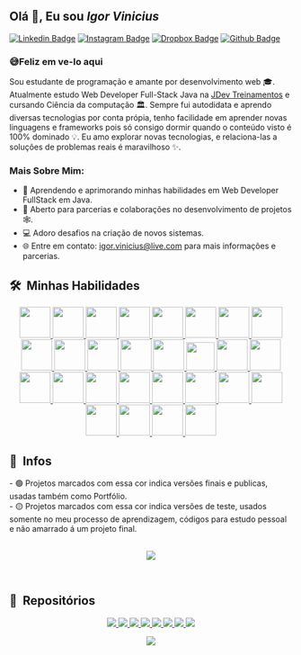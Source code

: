 ## Olá 👋, Eu sou <i>Igor Vinicius</i>


<a href="https://www.linkedin.com/in/igorvj/">![Linkedin Badge](https://img.shields.io/badge/LinkedIn-0077B5?style=for-the-badge&logo=linkedin&logoColor=white)</a>
<a href="https://www.instagram.com/igor.vj/">![Instagram Badge](https://img.shields.io/badge/Instagram-E4405F?style=for-the-badge&logo=instagram&logoColor=white)</a>
<a href="https://www.dropbox.com/sh/k6ecbl5w6xt48xd/AABBbYblvrbKJ2YajqBZDc_Ta?dl=0">![Dropbox Badge](https://img.shields.io/badge/Certificados-E8641B?style=for-the-badge)</a>
<a href="https://github.com/utrmliha">![Github Badge](https://img.shields.io/badge/GitHub-100000?style=for-the-badge&logo=github&logoColor=white)</a>

### 😅Feliz em ve-lo aqui

Sou estudante de programação e amante por desenvolvimento web 🎓. Atualmente estudo Web Developer Full-Stack Java na <a href="https://www.jdevtreinamento.com.br">JDev Treinamentos</a> e cursando Ciência da computação 🏛. Sempre fui autodidata e aprendo diversas tecnologias por conta própia, tenho facilidade em aprender novas linguagens e frameworks pois só consigo dormir quando o conteúdo visto é 100% dominado 💡. Eu amo explorar novas tecnologias, e relaciona-las a soluções de problemas reais é maravilhoso ✨.

### Mais Sobre Mim:

- 👨 Aprendendo e aprimorando minhas habilidades em Web Developer FullStack em Java.
- 🤝 Aberto para parcerias e colaborações no desenvolvimento de projetos 🕸️.
- 💻 Adoro desafios na criação de novos sistemas.
- 🌐 Entre em contato: [igor.vinicius@live.com](https://igor.vinicius@live.com) para mais informações e parcerias.

<h2> 🛠 &nbsp;Minhas Habilidades</h2>

<p align="center">
<a href="#">
    <img src="https://i.postimg.cc/14gpxDrF/java-ee.png" width="55" height="55"/>
</a>
<a href="#">
    <img src="https://i.postimg.cc/5NJQqdzJ/Sem-T-tulo-1.png" width="55" height="55"/>
</a>
<a href="#">
    <img src="https://i.postimg.cc/YCWcpVX4/JSP.png" width="55" height="55"/>
</a>
<a href="#">
    <img src="https://i.postimg.cc/nzx7pss3/SOLID.png" width="55" height="55"/>
</a>
<a href="#">
    <img src="https://i.postimg.cc/Df4jtsm6/jquery.png" width="55" height="55"/>
</a>
<a href="#">
    <img src="https://i.postimg.cc/HWr4rggk/ajax.png" width="55" height="55"/>
</a>
<a href="#">
    <img src="https://i.postimg.cc/4KMrWz15/Json.png" width="55" height="55"/>
</a>
<a href="#">
    <img src="https://i.postimg.cc/V6fxC0x9/xml.png" width="55" height="55"/>
</a>
<a href="#">
    <img src="https://neumanlab.com/wp-content/uploads/2020/07/Java-server-Faces.png" width="55" height="55"/>
</a>
<a href="#">
    <img src="https://fernandofranzini.files.wordpress.com/2018/03/hibernate2.png?w=705" width="55" height="55"/>
</a>
<a href="#">
    <img src="https://i.postimg.cc/hvsVCV0k/Spring-Data.png" width="55" height="55"/>
</a>
<a href="#">
    <img src="https://i.postimg.cc/zDFwX11x/s-PRING-SECURITY.png" width="55" height="55"/>
</a>
<a href="#">
    <img src="https://i.postimg.cc/hj0mjSTc/Spark.png" width="55" height="55"/>
</a>
<a href="#">
    <img src="https://i.postimg.cc/zXf6qSy6/thymeleaf.png" width="50" height="50"/>
</a>
<a href="#">
    <img src="https://i.postimg.cc/zVtpwq7w/html5.png" width="55" height="55"/>
</a>
<a href="#">
    <img src="https://i.postimg.cc/jDDcZB3p/Java-Script.png" width="55" height="55"/>
</a>
<a href="#">
    <img src="https://i.postimg.cc/3dJnDkXJ/css3.png" width="55" height="55"/>
</a>
<a href="#">
    <img src="https://i.postimg.cc/CZd3Cvb5/bootstrap.png" width="55" height="55"/>
</a>
<a href="#">
    <img src="https://i.postimg.cc/gkkpVNgj/Postgresql.png" width="55" height="55"/>
</a>
<a href="#">
    <img src="https://i.postimg.cc/vHDj8jPr/tomcat.png" width="55" height="55"/>
</a>
<a href="#">
    <img src="https://i.postimg.cc/zfN0hPkP/subversion.png" width="55" height="55"/>
</a>
<a href="#">
    <img src="https://www.vectorlogo.zone/logos/git-scm/git-scm-icon.svg" width="55" height="55"/>
</a>
<a href="#">
    <img src="https://i.postimg.cc/7Zp0ttq8/Gradle.png" width="55" height="55"/>
</a>
<a href="#">
    <img src="https://i.postimg.cc/PqYZgbqL/MAVEN.png" width="55" height="55"/>
</a>
<a href="#">
    <img src="https://i.postimg.cc/MZnNqN3y/eclipse.png" width="55" height="55"/>
</a>
<a href="#">
    <img src="https://i.postimg.cc/7Z0V4fnj/spring-tool-suite4.png" width="55" height="55"/>
</a>
<a href="#">
    <img src="https://i.postimg.cc/0MtjrXGf/vegas.png" width="55" height="55"/>
</a>
<a href="#">
    <img src="https://i.postimg.cc/sQf1jCWx/photoshop.png" width="55" height="55"/>
</a>
</p>

<h2> 💠 &nbsp;Infos</h2>
- 🟢 Projetos marcados com essa cor indica versões finais e publicas, usadas também como Portfólio. <br />
- 🟡 Projetos marcados com essa cor indica versões de teste, usados somente no meu processo de aprendizagem, códigos para estudo pessoal e não amarrado á um projeto final.
<br /><br />

<p align="center">
    <img src="https://lihautrm2.vercel.app/api?username=utrmliha&theme=radical">
</p>

<br />

<h2> 📜 &nbsp;Repositórios</h2>

<p align="center">
    <a href="https://github.com/utrmliha/Spring-Data-JPA">
        <img src="https://lihautrm2.vercel.app/api/pin/?username=utrmliha&repo=Spring-Data-JPA&theme=radical">
    </a>
    <a href="https://github.com/utrmliha/PrimeFaces-JPA-Hibernate">
        <img src="https://lihautrm2.vercel.app/api/pin/?username=utrmliha&repo=PrimeFaces-JPA-Hibernate&theme=radical">
    </a>
    <a href="https://github.com/utrmliha/Hibernate-JSF">
        <img src="https://lihautrm2.vercel.app/api/pin/?username=utrmliha&repo=Hibernate-JSF&theme=radical">
    </a>
    <a href="https://github.com/utrmliha/JSP-Servlet-Avancado">
    <img src="https://lihautrm2.vercel.app/api/pin/?username=utrmliha&repo=JSP-Servlet-Avancado&theme=radical">
    </a>
        <a href="https://github.com/utrmliha/JSP-Servlet">
        <img src="https://lihautrm2.vercel.app/api/pin/?username=utrmliha&repo=JSP-Servlet&theme=radical">
    </a>
    <a href="https://github.com/utrmliha/Hibernate">
        <img src="https://lihautrm2.vercel.app/api/pin/?username=utrmliha&repo=Hibernate&theme=radical">
    </a>
        <a href="https://github.com/utrmliha/JDBC-Maven">
        <img src="https://lihautrm2.vercel.app/api/pin/?username=utrmliha&repo=JDBC-Maven&theme=radical">
    </a>
    <a href="https://github.com/utrmliha/JavaMail-API">
        <img src="https://lihautrm2.vercel.app/api/pin/?username=utrmliha&repo=JavaMail-API&theme=radical">
    </a>
</p>

<p align="center">
    <img src="https://lihautrm2.vercel.app/api/top-langs/?username=utrmliha&layout=compact&theme=radical">
</p>
